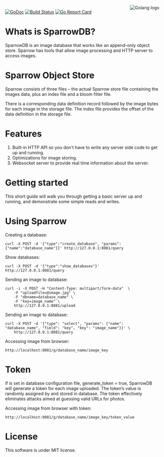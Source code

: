 <img src="http://golang.org/doc/gopher/frontpage.png" alt="Golang logo" align="right"/>

[![GoDoc](https://godoc.org/github.com/SparrowDb/sparrowdb?status.svg)](https://godoc.org/github.com/SparrowDb/sparrowdb)
[![Build Status](https://travis-ci.org/SparrowDb/sparrowdb.svg?branch=master)](https://travis-ci.org/SparrowDb/sparrowdb)
[![Go Report Card](https://goreportcard.com/badge/github.com/SparrowDb/sparrowdb)](https://goreportcard.com/report/github.com/SparrowDb/sparrowdb)

﻿﻿Whats is SparrowDB?
====================
SparrowDB is an image database that works like an append-only object store. Sparrow has tools that allow image processing and HTTP server to access images.


Sparrow Object Store
====================
Sparrow consists of three files – the actual Sparrow store file containing the images data, plus an index file and a bloom filter file.

There is a corresponding data definition record followed by the image bytes for each image in the storage file. The index file provides the offset of the data definition in the storage file.


Features
====================
1. Built-in HTTP API so you don't have to write any server side code to get up and running.
2. Optimizations for image storing.
3. Websocket server to provide real time information about the server.


Getting started
====================
This short guide will walk you through getting a basic server up and running, and demonstrate some simple reads and writes.



Using Sparrow
====================
Creating a database:
	
	curl -X POST -d '{"type":"create_database", "params":{"name":"database_name"}}' http://127.0.0.1:8081/query

Show databases:

    curl -X POST -d '{"type":"show_databases"}' http://127.0.0.1:8081/query


Sending an image to database:

	curl -i -X POST -H "Content-Type: multipart/form-data"  \
        -F "uploadfile=@image.jpg" \
        -F "dbname=database_name" \
        -F "key=image_name" \
        http://127.0.0.1:8081/upload


Sending an image to database:

	curl -X POST -d '{"type": "select", "params": {"name": "database_name", "field": "key", "key": "image_name"}}' \ 
        http://127.0.0.1:8081/query


Accessing image from browser:
	
	http://localhost:8081/g/database_name/image_key

Token
====================

If is set in database configuration file, generate_token = true, SparrowDB will generate a token for each image uploaded. The token’s value is randomly assigned by and stored in database. The token effectively eliminates attacks aimed at guessing valid URLs for photos.

Accessing image from browser with token:
	
	http://localhost:8081/g/database_name/image_key/token_value


License
====================
This software is under MIT license.
